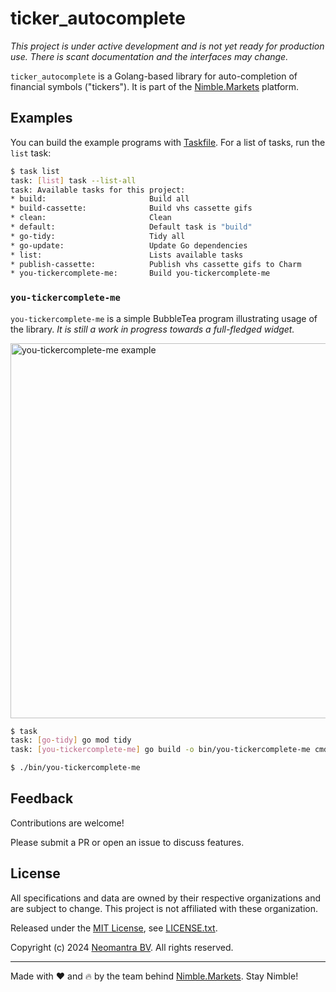 # ticker_autocomplete

*This project is under active development and is not yet ready for production use.  There is scant documentation and the interfaces may change.*

`ticker_autocomplete` is a Golang-based library for auto-completion of financial symbols ("tickers"). It is part of the [Nimble.Markets](https://nimble.markets) platform.


## Examples

You can build the example programs with [Taskfile](https://taskfile.dev).  For a list of tasks, run the `list` task:

```bash
$ task list 
task: [list] task --list-all
task: Available tasks for this project:
* build:                       Build all
* build-cassette:              Build vhs cassette gifs
* clean:                       Clean
* default:                     Default task is "build"
* go-tidy:                     Tidy all
* go-update:                   Update Go dependencies
* list:                        Lists available tasks
* publish-cassette:            Publish vhs cassette gifs to Charm
* you-tickercomplete-me:       Build you-tickercomplete-me
```

### `you-tickercomplete-me`

`you-tickercomplete-me` is a simple BubbleTea program illustrating usage of the library.  *It is still a work in progress towards a full-fledged widget.*

<img alt="you-tickercomplete-me example"  width="600" src="https://vhs.charm.sh/vhs-3vg2ydrukT2ohePaffWfHf.gif" />

```bash
$ task
task: [go-tidy] go mod tidy
task: [you-tickercomplete-me] go build -o bin/you-tickercomplete-me cmd/you-tickercomplete-me/*.go

$ ./bin/you-tickercomplete-me
```


## Feedback

Contributions are welcome!

Please submit a PR or open an issue to discuss features.


## License

All specifications and data are owned by their respective organizations and are subject to change.  This project is not affiliated with these organization.

Released under the [MIT License](https://en.wikipedia.org/wiki/MIT_License), see [LICENSE.txt](./LICENSE.txt).

Copyright (c) 2024 [Neomantra BV](https://www.neomantra.com).  All rights reserved. 

----
Made with :heart: and :fire: by the team behind [Nimble.Markets](https://nimble.markets).  Stay Nimble!
